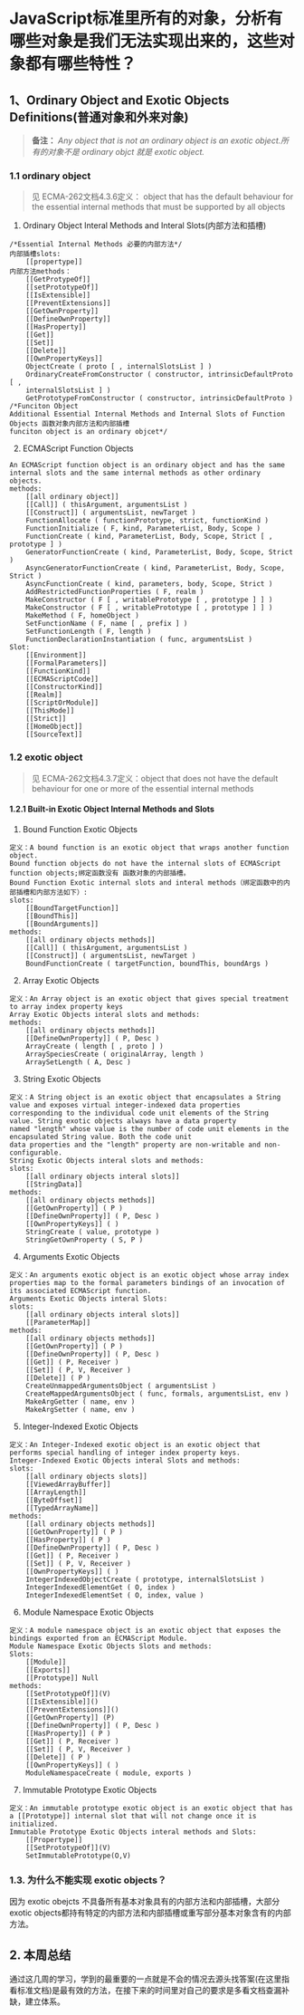 # JavaScript标准里所有的对象，分析有哪些对象是我们无法实现出来的，这些对象都有哪些特性？

## 1、Ordinary Object and Exotic Objects Definitions(普通对象和外来对象)

>**备注：** *Any object that is not an ordinary object is an exotic object.所有的对象不是 ordinary objct 就是 exotic object.*

### 1.1 ordinary object
>见 ECMA-262文档4.3.6定义： object that has the default behaviour for the essential internal methods that must be supported by all objects
1. Ordinary Object Interal Methods and Interal Slots(内部方法和插槽)
```
/*Essential Internal Methods 必要的内部方法*/
内部插槽slots:
    [[propertype]]
内部方法methods：
    [[GetProtypeOf]]
    [[setPrototypeOf]]
    [[IsExtensible]]
    [[PreventExtensions]]
    [[GetOwnProperty]]
    [[DefineOwnProperty]]
    [[HasProperty]]
    [[Get]]
    [[Set]]
    [[Delete]]
    [[OwnPropertyKeys]]
    ObjectCreate ( proto [ , internalSlotsList ] )
    OrdinaryCreateFromConstructor ( constructor, intrinsicDefaultProto [ ,
    internalSlotsList ] )
    GetPrototypeFromConstructor ( constructor, intrinsicDefaultProto )
/*Funciton Object
Additional Essential Internal Methods and Internal Slots of Function Objects 函数对象内部方法和内部插槽
funciton object is an ordinary objcet*/

```
2. ECMAScript Function Objects
```
An ECMAScript function object is an ordinary object and has the same internal slots and the same internal methods as other ordinary objects.
methods:
    [[all ordinary object]]
    [[Call]] ( thisArgument, argumentsList )
    [[Construct]] ( argumentsList, newTarget )
    FunctionAllocate ( functionPrototype, strict, functionKind )
    FunctionInitialize ( F, kind, ParameterList, Body, Scope )
    FunctionCreate ( kind, ParameterList, Body, Scope, Strict [ , prototype ] )
    GeneratorFunctionCreate ( kind, ParameterList, Body, Scope, Strict )
    AsyncGeneratorFunctionCreate ( kind, ParameterList, Body, Scope, Strict )
    AsyncFunctionCreate ( kind, parameters, body, Scope, Strict )
    AddRestrictedFunctionProperties ( F, realm )
    MakeConstructor ( F [ , writablePrototype [ , prototype ] ] )
    MakeConstructor ( F [ , writablePrototype [ , prototype ] ] )
    MakeMethod ( F, homeObject )
    SetFunctionName ( F, name [ , prefix ] )
    SetFunctionLength ( F, length )
    FunctionDeclarationInstantiation ( func, argumentsList )
Slot: 
    [[Environment]]
    [[FormalParameters]]
    [[FunctionKind]]
    [[ECMAScriptCode]]
    [[ConstructorKind]]
    [[Realm]]
    [[ScriptOrModule]]
    [[ThisMode]]
    [[Strict]]
    [[HomeObject]]
    [[SourceText]]
```

### 1.2 exotic object
>见 ECMA-262文档4.3.7定义：object that does not have the default behaviour for one or more of the essential internal methods

#### 1.2.1 Built-in Exotic Object Internal Methods and Slots
1. Bound Function Exotic Objects
```  
定义：A bound function is an exotic object that wraps another function object.
Bound function objects do not have the internal slots of ECMAScript function objects;绑定函数没有 函数对象的内部插槽。
Bound Function Exotic internal slots and interal methods（绑定函数中的内部插槽和内部方法如下）:
slots:
    [[BoundTargetFunction]]
    [[BoundThis]]
    [[BoundArguments]]
methods:
    [[all ordinary objects methods]]
    [[Call]] ( thisArgument, argumentsList )
    [[Construct]] ( argumentsList, newTarget )
    BoundFunctionCreate ( targetFunction, boundThis, boundArgs )
```
2. Array Exotic Objects
```
定义：An Array object is an exotic object that gives special treatment to array index property keys
Array Exotic Objects interal slots and methods:
methods:
    [[all ordinary objects methods]]
    [[DefineOwnProperty]] ( P, Desc )
    ArrayCreate ( length [ , proto ] )
    ArraySpeciesCreate ( originalArray, length )
    ArraySetLength ( A, Desc )
```
3. String Exotic Objects
```
定义：A String object is an exotic object that encapsulates a String value and exposes virtual integer-indexed data properties
corresponding to the individual code unit elements of the String value. String exotic objects always have a data property
named "length" whose value is the number of code unit elements in the encapsulated String value. Both the code unit
data properties and the "length" property are non-writable and non-configurable.
String Exotic Objects interal slots and methods:
slots:
    [[all ordinary objects interal slots]]
    [[StringData]] 
methods:
    [[all ordinary objects methods]]
    [[GetOwnProperty]] ( P )
    [[DefineOwnProperty]] ( P, Desc )
    [[OwnPropertyKeys]] ( )
    StringCreate ( value, prototype )
    StringGetOwnProperty ( S, P )
```
4. Arguments Exotic Objects
```
定义：An arguments exotic object is an exotic object whose array index properties map to the formal parameters bindings of an invocation of its associated ECMAScript function.
Arguments Exotic Objects interal Slots:
slots:
    [[all ordinary objects interal slots]]
    [[ParameterMap]]
methods:
    [[all ordinary objects methods]]
    [[GetOwnProperty]] ( P )
    [[DefineOwnProperty]] ( P, Desc )
    [[Get]] ( P, Receiver )
    [[Set]] ( P, V, Receiver )
    [[Delete]] ( P )
    CreateUnmappedArgumentsObject ( argumentsList )
    CreateMappedArgumentsObject ( func, formals, argumentsList, env )
    MakeArgGetter ( name, env )
    MakeArgSetter ( name, env )
```
5. Integer-Indexed Exotic Objects
```
定义：An Integer-Indexed exotic object is an exotic object that performs special handling of integer index property keys.
Integer-Indexed Exotic Objects interal Slots and methods:
slots:
    [[all ordinary objects slots]]
    [[ViewedArrayBuffer]]
    [[ArrayLength]]
    [[ByteOffset]]
    [[TypedArrayName]]
methods:
    [[all ordinary objects methods]]
    [[GetOwnProperty]] ( P )
    [[HasProperty]] ( P )
    [[DefineOwnProperty]] ( P, Desc )
    [[Get]] ( P, Receiver )
    [[Set]] ( P, V, Receiver )
    [[OwnPropertyKeys]] ( )
    IntegerIndexedObjectCreate ( prototype, internalSlotsList )
    IntegerIndexedElementGet ( O, index )
    IntegerIndexedElementSet ( O, index, value )
```
6. Module Namespace Exotic Objects
```
定义：A module namespace object is an exotic object that exposes the bindings exported from an ECMAScript Module.
Module Namespace Exotic Objects Slots and methods:
Slots:
    [[Module]]
    [[Exports]]
    [[Prototype]] Null
methods:
    [[SetPrototypeOf]](V)
    [[IsExtensible]]()
    [[PreventExtensions]]()
    [[GetOwnProperty]] (P)
    [[DefineOwnProperty]] ( P, Desc )
    [[HasProperty]] ( P )
    [[Get]] ( P, Receiver )
    [[Set]] ( P, V, Receiver )
    [[Delete]] ( P )
    [[OwnPropertyKeys]] ( )
    ModuleNamespaceCreate ( module, exports )
```
7. Immutable Prototype Exotic Objects
```
定义：An immutable prototype exotic object is an exotic object that has a [[Prototype]] internal slot that will not change once it is initialized.
Immutable Prototype Exotic Objects interal methods and Slots:
    [[Propertype]]
    [[SetPrototypeOf]](V)
    SetImmutablePrototype(O,V)
```
### 1.3. 为什么不能实现 exotic objects？
因为 exotic obejcts 不具备所有基本对象具有的内部方法和内部插槽，大部分exotic objects都持有特定的内部方法和内部插槽或重写部分基本对象含有的内部方法。
## 2. 本周总结
 通过这几周的学习，学到的最重要的一点就是不会的情况去源头找答案(在这里指看标准文档)是最有效的方法，在接下来的时间里对自己的要求是多看文档查漏补缺，建立体系。 

